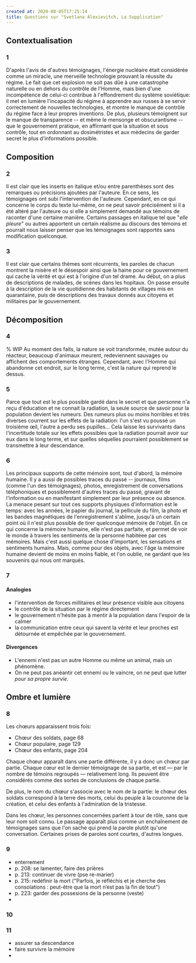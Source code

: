 ```yaml
---
created at: 2020-08-05T17:25:14
title: Questions sur "Svetlana Alexievitch, La Supplication"
---
```


## Contextualisation

### 1

D'après l'avis de d'autres témoignages, 
l'énergie nucléaire était considérée comme un miracle, une merveille technologie prouvant la
réussite du régime. Le fait que cet explosion ne soit pas dûe à une catastrophe naturelle ou en dehors
du contrôle de l'Homme, mais bien d'une incompétence de celui-ci contribue à l'effondrement
du système soviétique: il met en lumière l'incapacité du régime à apprendre aux russes à se servir
correctement de nouvelles technologies, et montre le manque de contrôle du régime face à leur propres
inventions. De plus, plusieurs témoignent sur le manque de transparence -- et même le mensonge et 
obscurantisme -- que le gouvernement pratique, en affirmant que la situation et sous contrôle, tout
en ordonnant au dosimétristes et aux médecins de garder secret le plus d'informations possible.

## Composition

### 2

Il est clair que les inserts en italique et/ou entre parenthèses sont des remarques ou précisions ajoutées 
par l'auteure. En ce sens, les témoignages ont subi l'intervention de l'auteure. Cependant, en ce qui concerne
le corps du texte lui-même, on ne peut savoir précisément si il a été altéré par l'auteure ou si elle a simplement
demandé aux témoins de raconter d'une certaine manière. Certains passages en italique tel que "_elle pleure_" ou autres
apportent un certain réalisme au discours des témoins et pourrait nous laisser penser que les témoignages
sont rapportés sans modification quelconque.

### 3

Il est clair que certains thèmes sont récurrents, les paroles de chacun montrent la misère et le désespoir ainsi que
la haine pour ce gouvernement qui cache la vérité et qui est à l'origine d'un tel drame.
Au début, on a plus de descriptions de malades, de scènes dans les hopitaux. On passe ensuite à la description
de la vie quotidienne des habitants de villages mis en quarantaine, puis de descriptions des travaux
donnés aux citoyens et militaires par le gouvernement.

## Décomposition

### 4

% WIP
Au moment des faits, la nature se voit transformée, mutée autour du réacteur, beaucoup d'animaux meurent, redeviennent sauvages
 ou affichent des comportements étranges. Cependant, avec l'Homme qui abandonne cet endroit, sur le long terme, c'est la nature
 qui reprend le dessus.

### 5

Parce que tout est le plus possible gardé dans le secret et que personne n'a reçu d'éducation et ne 
connait la radiation, la seule source de savoir pour la population devient les rumeurs.
Des rumeurs plus ou moins horribles et très diverses courrent sur les effets de la radiation: l'un
s'est vu poussé un troisième œil, l'autre a perdu ses pupilles... 
Cela laisse les survivants dans l'incertitude totale sur les effets possibles que la radiation pourrait
avoir sur eux dans le long terme, et sur quelles séquelles pourraient possiblement se transmettre à leur
descendance.

### 6

Les principaux supports de cette mémoire sont, tout d'abord, la mémoire humaine. Il y a aussi de possibles
traces du passé -- journaux, films (comme l'un des témoignages), photos, enregistrement de conversations téléphoniques
 et possiblement d'autres traces du passé, gravant de l'information ou en manifestant simplement par leur présence ou absence.
 La menace pesant sur tout ces supports physiques d'information est le temps: avec les années, le papier du journal, 
 la pellicule du film, la photo et les bandes magnétiques de l'enregistrement s'abîme, jusqu'à un certain point
 où il n'est plus possible de tirer quelconque mémoire de l'objet. En ce qui concerne la mémoire humaine, 
 elle n'est pas parfaite, et permet de voir le monde à travers les sentiments de la personne habitéee par ces mémoires.
Mais c'est aussi quelque chose d'important, les sensations et sentiments humains. Mais, comme pour des objets, avec l'âge
la mémoire humaine devient de moins en moins fiable, et l'on oublie, ne gardant que les souvenirs qui nous ont marqués.

### 7

#### Analogies

- l'intervention de forces millitaires et leur présence visible aux citoyens
- le contrôle de la situation par le régime directement
- le gouvernement n'hésite pas à mentir à la population dans l'espoir de la calmer
- la communication entre ceux qui savent la vérité et leur proches est détournée et empêchée par le gouvernement.

#### Divergences

- L'ennemi n'est pas un autre Homme ou même un animal, mais un phénomène.
- On ne peut pas anéantir cet ennemi ou le vaincre, on ne peut que lutter _pour sa propre survie_.

## Ombre et lumière

### 8

Les chœurs apparaissent trois fois:

- Chœur des soldats, page 68
- Chœur populaire, page 129
- Chœur des enfants, page 204

Chaque chœur apparaît dans une partie différente, il y a donc un chœur par partie. Chaque cœur est le dernier témoignage
 de sa partie, et est — par le nombre de témoins regroupés — relativement long. Ils peuvent être considérés
 comme des sortes de conclusions de chaque partie.

 De plus, le nom du chœur s'associe avec le nom de la partie: le chœur des soldats correspond à la terre des morts,
 celui du peuple à la couronne de la création, et celui des enfants à l'admiration de la tristesse.

Dans les chœur, les personnes concernées parlent à tour de rôle, sans que leur nom soit connu.
Le passage apparaît plus comme un enchaînement de témoignages sans que l'on sache qui prend la parole
plutôt qu'une conversation. Certaines prises de paroles sont courtes, d'autres longues.

### 9

- enterrement
- p. 208: se lamenter, faire des prières
- p. 213: continuer de vivre (pse re-marier)
- p. 215: redéfinir la mort ("Parfois, je réfléchis et je cherche des consolations : peut-être que la mort
n’est pas la fin de tout")
- p. 223: garder des possesions de la personne (veste)
-


### 10



### 11

- assurer sa descendance
- faire survivre la mémoire
-

